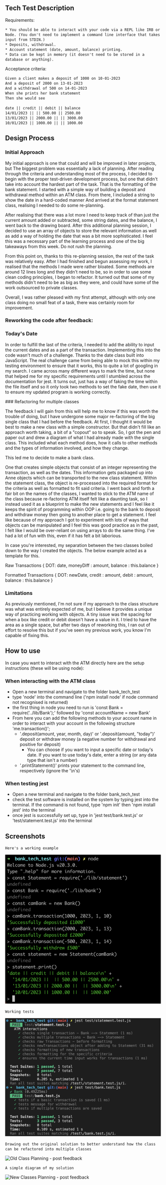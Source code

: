 ## Tech Test Description
Requirements:
```plain
* You should be able to interact with your code via a REPL like IRB or Node. (You don't need to implement a command line interface that takes input from STDIN.)
* Deposits, withdrawal.
* Account statement (date, amount, balance) printing.
* Data can be kept in memory (it doesn't need to be stored in a database or anything).
```
Acceptance criteria:
```plain
Given a client makes a deposit of 1000 on 10-01-2023
And a deposit of 2000 on 13-01-2023
And a withdrawal of 500 on 14-01-2023
When she prints her bank statement
Then she would see

date || credit || debit || balance
14/01/2023 || || 500.00 || 2500.00
13/01/2023 || 2000.00 || || 3000.00
10/01/2023 || 1000.00 || || 1000.00
```

## Design Process

### Initial Approach

My initial approach is one that could and will be improved in later projects, but The biggest problem was essentially a lack of planning. After reading through the criteria and understanding most of the process, I decided to begin with the proper test-driven development process, but one that didn't take into account the hardest part of the task. That is the formatting of the bank statement. I started with a simple way of building a deposit and withdrawal method within an ATM class. From there, I included a string to show the date in a hard-coded manner And arrived at the format statement class, realising I needed to do some re-planning.

After realising that there was a lot more I need to keep track of than just the current amount added or subtracted, some string dates, and the balance, I went back to the drawing board. After this additional planning session, I decided to use an array of objects to store the relevant information as well as add a way of holding the date that was a bit more sophisticated. I feel this was a necessary part of the learning process and one of the big takeaways from this week. Do not rush the planning.

From this point on, thanks to this re-planning session, the rest of the task was relatively easy. After I had finished and begun assessing my work, I realised that the methods I made were rather bloated. Some methods are around 12 lines long and they didn't need to be, so in order to use some clean coding principles, I began to refactor. It turned out that some of my methods didn't need to be as big as they were, and could have some of the work outsourced to private classes.

Overall, I was rather pleased with my first attempt, although with only one class doing no small feat of a task, there was certainly room for improvement.

### Reworking the code after feedback:

### Today's Date

In order to fulfill the last of the criteria, I needed to add the ability to input the current dates and as a part of the transaction. Implementing this into the code wasn't much of a challenge. Thanks to the date class built into JavaScript. The real challenge came from being able to mock this within my testing environment to ensure that it works, this to quite a lot of googling in my search. I came across many different ways to mark the time, but none that helped me for my specific requirements until I stumbled across the documentation for jest. It turns out, just has a way of faking the time within the file itself and so it only took two methods to set the fake date, then use it to ensure my updated program is working correctly.

### Refactoring for multiple classes

The feedback I will gain from this will help me to know if this was worth the trouble of doing, but I have undergone some major re-factoring of the big single class that I had before the feedback. At first, I thought it would be best to make a new class with a simple constructor. But that didn't fill like an approach worth taking, a bit of a "copout" so to speak. So, I got the pen and paper out and drew a diagram of what I had already made with the single class. This included what each method does, how it calls to other methods and the types of information involved, and how they change.

This led me to decide to make a bank class.

One that creates simple objects that consist of an integer representing the transaction, as well as the dates. This information gets packaged up into Anne objects which can be transported to the new class statement. Within the statement class, the object is re-processed into the required format for the criteria as well as formatted to fit said criteria. I went back and forth a fair bit on the names of the classes, I wanted to stick to the ATM name of the class because re-factoring ATM itself felt like a daunting task, so I instead used it as a blueprint to make the new statements and I feel like it keeps the spirit of programming within OOP i.e. going to the bank to deposit and withdraw money then going to another place to get a statement. I feel like because of my approach I got to experiment with lots of ways that objects can be manipulated and I feel this was good practice as in the past, I felt like I would be over-reliant on using arrays to do the same thing. I've had a lot of fun with this, even if it has felt a bit laborious.

In case you're interested, my separation between the two classes boiled down to the way I created the objects. The below example acted as a template for this.

Raw Transactions
{ DOT: date, moneyDiff : amount, balance : this.balance }

Formatted Transactions
{ DOT: newDate, credit : amount, debit : amount, balance : this.balance }

### Limitations

As previously mentioned, I'm not sure if my approach to the class structure was what was entirely expected of me, but I believe it provides a unique way of practicing working with objects. A tiny issue was the spacing for when a box like credit or debit doesn't have a value in it. I tried to have the area as a single space, but after two days of reworking this, I ran out of effort to resolve this but if you've seen my previous work, you know I'm capable of fixing this. 

## How to use

In case you want to interact with the ATM directly here are the setup instructions (these will be using node):

### When interacting with the ATM class
- Open a new terminal and navigate to the folder bank_tech_test
- type 'node' into the command line ('npm install node' if node command not recognised is returned)
- the first thing in node you need to run is 'const Bank = require('../lib/Bank');' followed by 'const accountName = new Bank'
- From here you can add the following methods to your account name in order to interact with your account in the following structure 'me.transaction()';
    - '.deposit(amount, year, month, day)' or '.deposit(amount, "today")' deposit or withdraw money (a negative number for withdrawal and positive for deposit) 
        - You can choose if you want to input a specific date or today's date. If you want to use today's date, enter a string (or any data type that isn't a number)
    - '.printStatement()' prints your statement to the command line, respectively (ignore the '\n's)

### When testing jest

- Open a new terminal and navigate to the folder bank_tech_test
- check the test software is installed on the system by typing jest into the terminal. If the command is not found, type 'npm init' then 'npm install jest' into the terminal
- once jest is successfully set up, type in 'jest test/bank.test.js' or 'test/statement.test.js' into the terminal

## Screenshots

```plain
Here's a working example
```
![Tech Test Demo](./docs/working_example.png)

```plain
Working tests
```
![Jest Testing Coverage](./docs/passing_tests.png)

```plain
Drawing out the original solution to better understand how the class can be refactored into multiple classes
```
![Old Class Planning - post feedback](./docs/old_class.png)

```plain
A simple diagram of my solution
```
![New Classes Planning - post feedback](./docs/new_classes.png)
